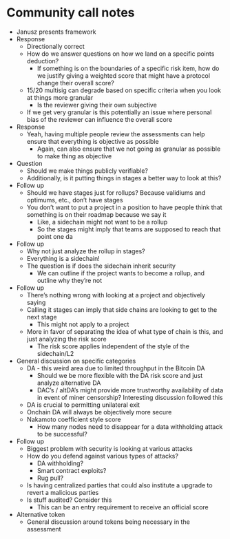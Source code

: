 # Community call notes

- Janusz presents framework
- Response
    - Directionally correct
    - How do we answer questions on how we land on a specific points deduction?
        - If something is on the boundaries of a specific risk item, how do we justify giving a weighted score that might have a protocol change their overall score?
    - 15/20 multisig can degrade based on specific criteria when you look at things more granular
        - Is the reviewer giving their own subjective 
    - If we get very granular is this potentially an issue where personal bias of the reviewer can influence the overall score
- Response
    - Yeah, having multiple people review the assessments can help ensure that everything is objective as possible
        - Again, can also ensure that we not going as granular as possible to make thing as objective
- Question
    - Should we make things publicly verifiable? 
    - Additionally, is it putting things in stages a better way to look at this?
- Follow up
    - Should we have stages just for rollups? Because validiums and optimums, etc., don’t have stages
    - You don’t want to put a project in a position to have people think that something is on their roadmap because we say it
        - Like, a sidechain might not want to be a rollup
        - So the stages might imply that teams are supposed to reach that point one da
- Follow up
    - Why not just analyze the rollup in stages?
    - Everything is a sidechain!
    - The question is if does the sidechain inherit security 
        - We can outline if the project wants to become a rollup, and outline why they’re not 
- Follow up
    - There’s nothing wrong with looking at a project and objectively saying 
    - Calling it stages can imply that side chains are looking to get to the next stage 
        - This might not apply to a project
    - More in favor of separating the idea of what type of chain is this, and just analyzing the risk score
        - The risk score applies independent of the style of the sidechain/L2
- General discussion on specific categories
    - DA - this weird area due to limited throughput in the Bitcoin DA
        - Should we be more flexible with the DA risk score and just analyze alternative DA 
        - DAC’s / altDA’s might provide more trustworthy availability of data in event of miner censorship? Interesting discussion followed this
    - DA is crucial to permitting unilateral exit
    - Onchain DA will always be objectively more secure
    - Nakamoto coefficient style score
        - How many nodes need to disappear for a data withholding attack to be successful?
- Follow up
    - Biggest problem with security is looking at various attacks
    - How do you defend against various types of attacks?
        - DA withholding?
        - Smart contract exploits?
        - Rug pull?
    - Is having centralized parties that could also institute a upgrade to revert a malicious  parties
    - Is stuff audited? Consider this 
        - This can be an entry requirement to receive an official score
- Alternative token
    - General discussion around tokens being necessary in the assessment
